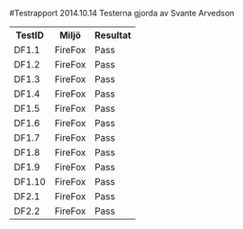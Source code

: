 #Testrapport 2014.10.14
Testerna gjorda av Svante Arvedson

<table>
	<tr>
		<th>TestID</th>
		<th>Miljö</th>
		<th>Resultat</th>
	</tr>
	<tr>
		<td>DF1.1</td>
		<td>FireFox</td>
		<td>Pass</td>
	</tr>
	<tr>
		<td>DF1.2</td>
		<td>FireFox</td>
		<td>Pass</td>
	</tr>
	<tr>
		<td>DF1.3</td>
		<td>FireFox</td>
		<td>Pass</td>
	</tr>
	<tr>
		<td>DF1.4</td>
		<td>FireFox</td>
		<td>Pass</td>
	</tr>
	<tr>
		<td>DF1.5</td>
		<td>FireFox</td>
		<td>Pass</td>
	</tr>
	<tr>
		<td>DF1.6</td>
		<td>FireFox</td>
		<td>Pass</td>
	</tr>
	<tr>
		<td>DF1.7</td>
		<td>FireFox</td>
		<td>Pass</td>
	</tr>
	<tr>
		<td>DF1.8</td>
		<td>FireFox</td>
		<td>Pass</td>
	</tr>
	<tr>
		<td>DF1.9</td>
		<td>FireFox</td>
		<td>Pass</td>
	</tr>
	<tr>
		<td>DF1.10</td>
		<td>FireFox</td>
		<td>Pass</td>
	</tr>
	<tr>
		<td>DF2.1</td>
		<td>FireFox</td>
		<td>Pass</td>
	</tr>
	<tr>
		<td>DF2.2</td>
		<td>FireFox</td>
		<td>Pass</td>
	</tr>
</table>